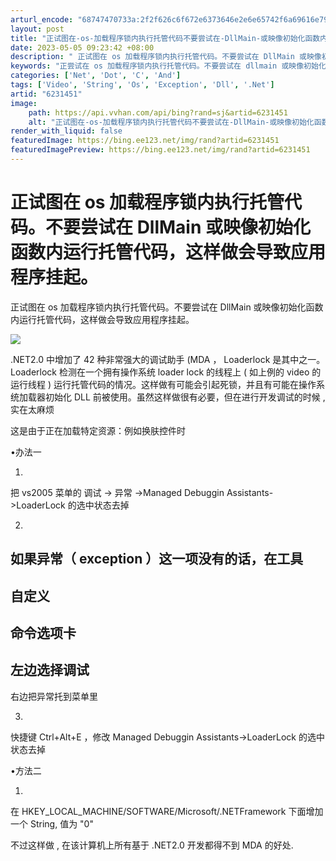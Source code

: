 ```yaml
---
arturl_encode: "68747470733a:2f2f626c6f672e6373646e2e6e65742f6a69616e7969373635:392f61727469636c652f64657461696c732f36323331343531"
layout: post
title: "正试图在-os-加载程序锁内执行托管代码不要尝试在-DllMain-或映像初始化函数内运行托管代码,这样做会导致应用程序挂起"
date: 2023-05-05 09:23:42 +08:00
description: " 正试图在 os 加载程序锁内执行托管代码。不要尝试在 DllMain 或映像初始化函数内运行托管代"
keywords: "正尝试在 os 加载程序锁内执行托管代码。不要尝试在 dllmain 或映像初始化函数内"
categories: ['Net', 'Dot', 'C', 'And']
tags: ['Video', 'String', 'Os', 'Exception', 'Dll', '.Net']
artid: "6231451"
image:
    path: https://api.vvhan.com/api/bing?rand=sj&artid=6231451
    alt: "正试图在-os-加载程序锁内执行托管代码不要尝试在-DllMain-或映像初始化函数内运行托管代码,这样做会导致应用程序挂起"
render_with_liquid: false
featuredImage: https://bing.ee123.net/img/rand?artid=6231451
featuredImagePreview: https://bing.ee123.net/img/rand?artid=6231451
---
```


# 正试图在 os 加载程序锁内执行托管代码。不要尝试在 DllMain 或映像初始化函数内运行托管代码，这样做会导致应用程序挂起。

正试图在
os
加载程序锁内执行托管代码。不要尝试在
DllMain
或映像初始化函数内运行托管代码，这样做会导致应用程序挂起。

![](http://hi.csdn.net/attachment/201103/8/0_1299564235xMAz.gif)

.NET2.0
中增加了
42
种非常强大的调试助手
(MDA
，
Loaderlock
是其中之一。
Loaderlock
检测在一个拥有操作系统
loader lock
的线程上
(
如上例的
video
的运行线程
)
运行托管代码的情况。这样做有可能会引起死锁，并且有可能在操作系统加载器初始化
DLL
前被使用。虽然这样做很有必要，但在进行开发调试的时候
,
实在太麻烦

这是由于正在加载特定资源：例如换肤控件时

•办法一

1.
把
vs2005
菜单的 调试
->
异常
->Managed Debuggin Assistants->LoaderLock
的选中状态去掉

2.
如果异常（
exception
）这一项没有的话，在工具
---
自定义
---
命令选项卡
---
左边选择调试
--
右边把异常托到菜单里

3.
快捷键
Ctrl+Alt+E
，修改
Managed Debuggin Assistants->LoaderLock
的选中状态去掉

•方法二

1.
在
HKEY\_LOCAL\_MACHINE/SOFTWARE/Microsoft/.NETFramework
下面增加一个
String,
值为
"0"

不过这样做
,
在该计算机上所有基于
.NET2.0
开发都得不到
MDA
的好处.